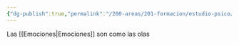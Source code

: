 ```yaml
---
{"dg-publish":true,"permalink":"/200-areas/201-formacion/estudio-psico/metafora-de-las-olas-como-emociones/","dgPassFrontmatter":true}
---
```


Las [[Emociones\|Emociones]]  son como las olas